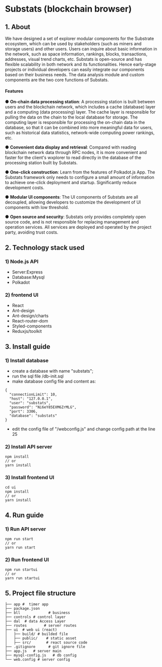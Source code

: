 # Substats (blockchain browser)

## 1. About
We have designed a set of explorer modular components for the Substrate ecosystem, which can be used by stakeholders (such as miners and storage users) and other users. Users can inquire about basic information in the network, such as space information, rankings, blocks, transactions, addresses, visual trend charts, etc. Substats is open-source and has flexible scalability in both network and its functionalities. Hence early-stage projects or individual developers can easily integrate our components based on their business needs. The data analysis module and custom components are the two core functions of Substats.

#### **Features**

● **On-chain data processing station**: A processing station is built between users and the blockchain network, which includes a cache (database) layer and a computing (data processing) layer. The cache layer is responsible for pulling the data on the chain to the local database for storage. The computing layer is responsible for processing the on-chain data in the database, so that it can be combined into more meaningful data for users, such as historical data statistics, network-wide computing power rankings, etc.

● **Convenient data display and retrieval**: Compared with reading blockchain network data through RPC nodes, it is more convenient and faster for the client's wxplorer to read directly in the database of the processing station built by Substats.

● **One-click construction**: Learn from the features of Polkadot.js App. The Substats framework only needs to configure a small amount of information to achieve one-click deployment and startup. Significantly reduce development costs.

● **Modular UI components**: The UI components of Substats are all decoupled, allowing developers to customize the development of UI components with low threshold.

● **Open source and security**: Substats only provides completely open source code, and is not responsible for replacing management and operation services. All services are deployed and operated by the project party, avoiding trust costs.


## 2. Technology stack used

### 1) Node.js API

- Server:Express
- Database:Mysql
- Polkadot

### 2) frontend UI

- React
- Ant-design
- Ant-design/charts
- React-router-dom
- Styled-components
- Reduxjs/toolkit

## 3. Install guide

### 1) Install database
- create a database with name "substats";
- run the sql file /db-init.sql
- make database config file and content as:
```
{
  "connectionLimit": 10,
  "host": "127.0.0.1",
  "user": "substats",
  "password": "Ni6eY85EXM6ZrMLG",
  "port": 3306,
  "database": "substats"
}
```
- edit the config file of "/webconfig.js" and change config path at the line 25

### 2) Install API server

```
npm install
// or
yarn install
```

### 3) Install frontend UI

```
cd ui
npm install
// or
yarn install
```

## 4. Run guide

### 1) Run API server

```
npm run start
// or
yarn run start
```
### 2) Run frontend UI

```
npm run startui
// or
yarn run startui
```

## 5. Project file structure

```
├── app #  timer app
├── package.json
├── bll             # business
├── controls # control layer
├── dal  # data Access Layer
├── routes        # server routes
├── ui  # web ui (react)
│   ├── build/ # builded file
│   ├── public/    # static asset
│   ├── src/       # react source code
├── .gitignore      # git ignore file
├── app.js   # server main
├── mysql-config.js   # db config
└── web.config # server config
```
